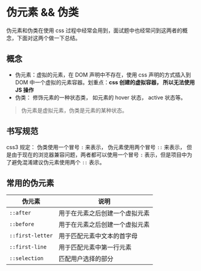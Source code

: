 # 伪元素 && 伪类 
伪元素和伪类在使用 css 过程中经常会用到，面试题中也经常问到这两者的概念，下面对这两个做一下总结。

## 概念
* 伪元素：虚拟的元素，在 DOM 声明中不存在，使用 css 声明的方式插入到DOM 中一个虚拟的元素容器。划重点：**css 创建的虚拟容器， 所以无法使用 JS 操作**
* 伪类： 修饰元素的一种状态类， 如元素的 hover 状态， active 状态等。 
 
> 伪元素是虚拟元素，伪类是元素的某种状态。

## 书写规范
css3 规定： 伪类使用一个冒号 `:` 来表示， 伪元素使用两个冒号 `::` 来表示， 但是由于现在的浏览器兼容问题，两者都可以使用一个冒号 `:` 表示，但是项目中为了避免混淆建议伪元素使用两个 `::` 表示。

## 常用的伪元素
|伪元素|说明|
|---|---|
|`::after`|用于在元素之后创建一个虚拟元素|
|`::before`|用于在元素之后创建一个虚拟元素|
|`::first-letter`|用于匹配元素中文本的首字母|
|`::first-line`|用于匹配元素中第一行元素|
|`::selection`|匹配用户选择的部分|



